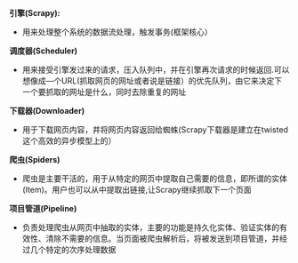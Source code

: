 **引擎(Scrapy):**  
* 用来处理整个系统的数据流处理，触发事务(框架核心）

**调度器(Scheduler)**  
* 用来接受引擎发过来的请求，压入队列中，并在引擎再次请求的时候返回.可以想像成—个URL(抓取网页的网址或者说是链接）的优先队列，由它来决定下一个要抓取的网址是什么，同时去除重复的网址

**下载器(Downloader)**  
* 用于下载网页内容，井将网页内容返回给蜘蛛(Scrapy下载器是建立在twisted这个高效的异步模型上的）

**爬虫(Spiders)**  
* 爬虫是主要干活的，用于从特定的网页中提取自己需要的信息，即所谓的实体(Item)。用户也可以从中提取出链接,让Scrapy继续抓取下一个页面

**项目管道(Pipeline)**
* 负责处理爬虫从网页中抽取的实体，主要的功能是持久化实体、验证实体的有效性、清除不需要的信息。当页面被爬虫解析后，将被发送到项目管道，并经过几个特定的次序处理数据
